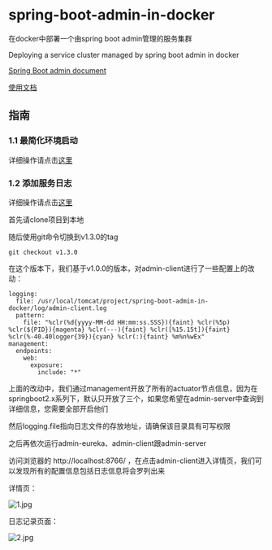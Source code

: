 # spring-boot-admin-in-docker
在docker中部署一个由spring boot admin管理的服务集群 

Deploying a service cluster managed by spring boot admin in docker

[Spring Boot admin document](http://codecentric.github.io/spring-boot-admin/2.0.2/#getting-started)

[使用文档](https://github.com/liumapp/spring-boot-admin-in-docker/wiki)

## 指南

### 1.1 最简化环境启动

详细操作请点击[这里](https://github.com/liumapp/spring-boot-admin-in-docker/wiki/1.1-%E6%9C%80%E7%AE%80%E5%8C%96%E7%8E%AF%E5%A2%83%E5%90%AF%E5%8A%A8)

### 1.2 添加服务日志

详细操作请点击[这里](https://github.com/liumapp/spring-boot-admin-in-docker/wiki/1.2-%E6%B7%BB%E5%8A%A0%E6%9C%8D%E5%8A%A1%E6%97%A5%E5%BF%97)

首先请clone项目到本地

随后使用git命令切换到v1.3.0的tag

    git checkout v1.3.0
    
在这个版本下，我们基于v1.0.0的版本，对admin-client进行了一些配置上的改动：
    
    logging:
      file: /usr/local/tomcat/project/spring-boot-admin-in-docker/log/admin-client.log
      pattern:
        file: "%clr(%d{yyyy-MM-dd HH:mm:ss.SSS}){faint} %clr(%5p) %clr(${PID}){magenta} %clr(---){faint} %clr([%15.15t]){faint} %clr(%-40.40logger{39}){cyan} %clr(:){faint} %m%n%wEx"
    management:
      endpoints:
        web:
          exposure:
            include: "*"    
            
上面的改动中，我们通过management开放了所有的actuator节点信息，因为在springboot2.x系列下，默认只开放了三个，如果您希望在admin-server中查询到详细信息，您需要全部开启他们

然后logging.file指向日志文件的存放地址，请确保该目录具有可写权限

之后再依次运行admin-eureka、admin-client跟admin-server

访问浏览器的 http://localhost:8766/ ，在点击admin-client进入详情页，我们可以发现所有的配置信息包括日志信息将会罗列出来

详情页：

![1.jpg](https://github.com/liumapp/spring-boot-admin-in-docker/blob/master/pic/version1.0.1-1.jpg)

日志记录页面：

![2.jpg](https://github.com/liumapp/spring-boot-admin-in-docker/blob/master/pic/version1.0.1-2.jpg)





           